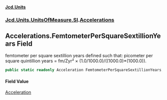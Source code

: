 #### [Jcd.Units](index.md 'index')
### [Jcd.Units.UnitsOfMeasure.SI](Jcd.Units.UnitsOfMeasure.SI.md 'Jcd.Units.UnitsOfMeasure.SI').[Accelerations](Accelerations.md 'Jcd.Units.UnitsOfMeasure.SI.Accelerations')

## Accelerations.FemtometerPerSquareSextillionYears Field

femtometer per square sextillion years defined such that: picometer per square quintillion years = fm/Zyr² × (1.0/1000.0)/((1000.0)*(1000.0)).

```csharp
public static readonly Acceleration FemtometerPerSquareSextillionYears;
```

#### Field Value
[Acceleration](Acceleration.md 'Jcd.Units.UnitTypes.Acceleration')